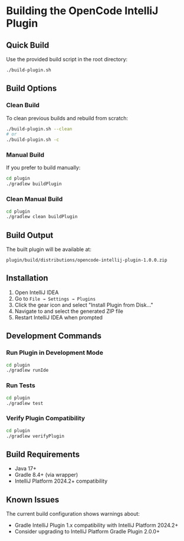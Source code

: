 # Building the OpenCode IntelliJ Plugin

## Quick Build

Use the provided build script in the root directory:

```bash
./build-plugin.sh
```

## Build Options

### Clean Build
To clean previous builds and rebuild from scratch:
```bash
./build-plugin.sh --clean
# or
./build-plugin.sh -c
```

### Manual Build
If you prefer to build manually:
```bash
cd plugin
./gradlew buildPlugin
```

### Clean Manual Build
```bash
cd plugin
./gradlew clean buildPlugin
```

## Build Output

The built plugin will be available at:
```
plugin/build/distributions/opencode-intellij-plugin-1.0.0.zip
```

## Installation

1. Open IntelliJ IDEA
2. Go to `File → Settings → Plugins`
3. Click the gear icon and select "Install Plugin from Disk..."
4. Navigate to and select the generated ZIP file
5. Restart IntelliJ IDEA when prompted

## Development Commands

### Run Plugin in Development Mode
```bash
cd plugin
./gradlew runIde
```

### Run Tests
```bash
cd plugin
./gradlew test
```

### Verify Plugin Compatibility
```bash
cd plugin
./gradlew verifyPlugin
```

## Build Requirements

- Java 17+
- Gradle 8.4+ (via wrapper)
- IntelliJ Platform 2024.2+ compatibility

## Known Issues

The current build configuration shows warnings about:
- Gradle IntelliJ Plugin 1.x compatibility with IntelliJ Platform 2024.2+
- Consider upgrading to IntelliJ Platform Gradle Plugin 2.0.0+
